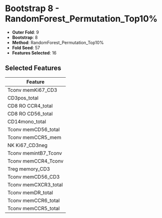 # Bootstrap 8 - RandomForest_Permutation_Top10%

- **Outer Fold**: 9
- **Bootstrap**: 8
- **Method**: RandomForest_Permutation_Top10%
- **Fold Seed**: 57
- **Features Selected**: 16

## Selected Features

| Feature |
|---------|
| Tconv memKi67_CD3 |
| CD3pos_total |
| CD8 RO CCR4_total |
| CD8 RO CD56_total |
| CD14mono_total |
| Tconv memCD56_total |
| Tconv memCCR5_mem |
| NK Ki67_CD3neg |
| Tconv memintB7_Tconv |
| Tconv memCCR4_Tconv |
| Treg memory_CD3 |
| Tconv memCD56_CD3 |
| Tconv memCXCR3_total |
| Tconv memDR_total |
| Tconv memCCR6_total |
| Tconv memCCR5_total |
